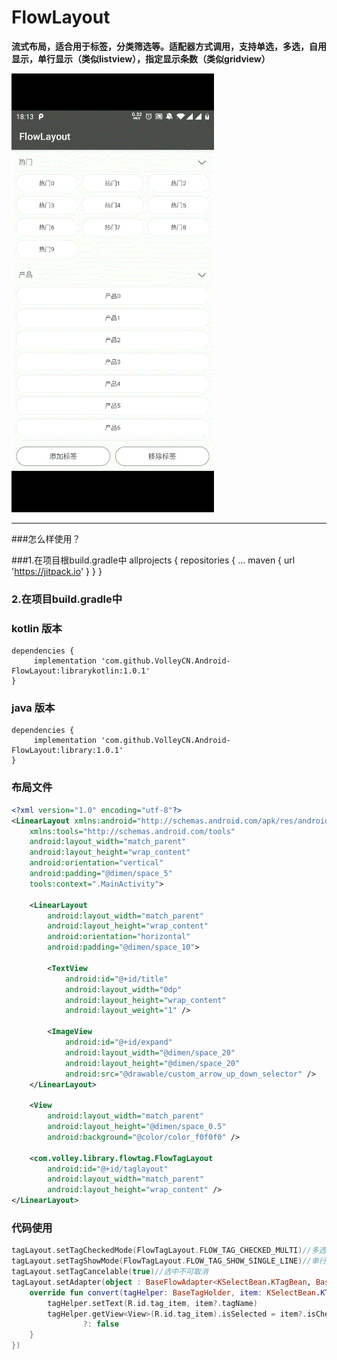 # FlowLayout

**流式布局，适合用于标签，分类筛选等。适配器方式调用，支持单选，多选，自用显示，单行显示（类似listview），指定显示条数（类似gridview）**

![demo展示](https://github.com/VolleyCN/Android-FlowLayout/blob/master/image/demo.gif "demo展示")

------------

###怎么样使用？

###1.在项目根build.gradle中
    allprojects { 
    	repositories { 
    		... 
    		maven { url 'https://jitpack.io' } 
    	} 
    }
### 2.在项目build.gradle中
### kotlin 版本 
    dependencies {
    	 implementation 'com.github.VolleyCN.Android-FlowLayout:librarykotlin:1.0.1'
    }
### java 版本
    dependencies {
    	 implementation 'com.github.VolleyCN.Android-FlowLayout:library:1.0.1'
    }
### 布局文件
```XML
<?xml version="1.0" encoding="utf-8"?>
<LinearLayout xmlns:android="http://schemas.android.com/apk/res/android"
    xmlns:tools="http://schemas.android.com/tools"
    android:layout_width="match_parent"
    android:layout_height="wrap_content"
    android:orientation="vertical"
    android:padding="@dimen/space_5"
    tools:context=".MainActivity">

    <LinearLayout
        android:layout_width="match_parent"
        android:layout_height="wrap_content"
        android:orientation="horizontal"
        android:padding="@dimen/space_10">

        <TextView
            android:id="@+id/title"
            android:layout_width="0dp"
            android:layout_height="wrap_content"
            android:layout_weight="1" />

        <ImageView
            android:id="@+id/expand"
            android:layout_width="@dimen/space_20"
            android:layout_height="@dimen/space_20"
            android:src="@drawable/custom_arrow_up_down_selector" />
    </LinearLayout>

    <View
        android:layout_width="match_parent"
        android:layout_height="@dimen/space_0.5"
        android:background="@color/color_f0f0f0" />

    <com.volley.library.flowtag.FlowTagLayout
        android:id="@+id/taglayout"
        android:layout_width="match_parent"
        android:layout_height="wrap_content" />
</LinearLayout>
```
### 代码使用
```Kotlin
tagLayout.setTagCheckedMode(FlowTagLayout.FLOW_TAG_CHECKED_MULTI)//多选模式
tagLayout.setTagShowMode(FlowTagLayout.FLOW_TAG_SHOW_SINGLE_LINE)//单行显示
tagLayout.setTagCancelable(true)//选中不可取消
tagLayout.setAdapter(object : BaseFlowAdapter<KSelectBean.KTagBean, BaseTagHolder>(layout.adapter_radius_25_select_tag_item, tags) {
    override fun convert(tagHelper: BaseTagHolder, item: KSelectBean.KTagBean?) {
        tagHelper.setText(R.id.tag_item, item?.tagName)
        tagHelper.getView<View>(R.id.tag_item).isSelected = item?.isChecked()
                ?: false
    }
})
```
